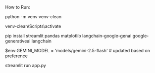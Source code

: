 How to Run:

python -m venv venv-clean

venv-clean\Scripts\activate

pip install streamlit pandas matplotlib langchain-google-genai google-generativeai langchain

$env:GEMINI_MODEL = 'models/gemini-2.5-flash'  # updated based on preference

streamlit run app.py
